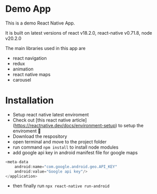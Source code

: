 # Demo App

This is a demo React Native App.

It is built on latest versions of react v18.2.0, react-native v0.71.8, node v20.2.0

The main libraries used in this app are

- react navigation
- redux
- animation
- react native maps
- carousel

# Installation

- Setup react native latest enviroment
- Check out [this react native article] (https://reactnative.dev/docs/environment-setup) to setup the enviroment 🚀
- Download the respository
- open terminal and move to the project folder
- run command `npm install` to install node modules
- add google api key in android manifest file for google maps

```javascript
<meta-data
    android:name="com.google.android.geo.API_KEY"
    android:value="Google api key"/>
</application>
```

- then finally run `npx react-native run-android`
